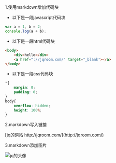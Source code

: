 1.使用markdown增加代码块
* 以下是一段javascript代码块

```javascript
var a = 1, b = 2;
console.log(a + b);
```

* 以下是一段html代码块

```html
<body>
    <div>hello</div>
    <a href="://jqroom.com/" target="_blank"></a>
</body>
```

* 以下是一段css代码块

```css
*{
    margin: 0;
    padding: 0;
}
body{
    overflow: hidden;
    height: 100%;
}
```

2.markdown写入链接

[jq的网站  http://jqroom.com/](http://jqroom.com/)

3.markdown添加图片

![jq的头像](https://avatars2.githubusercontent.com/u/18415185?v=3&s=96)
